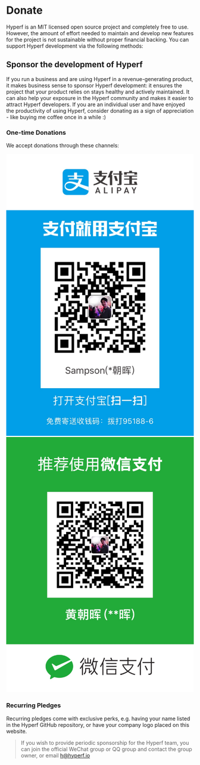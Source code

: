 # Donate

Hyperf is an MIT licensed open source project and completely free to use. However, the amount of effort needed to maintain and develop new features for the project is not sustainable without proper financial backing. You can support Hyperf development via the following methods:

## Sponsor the development of Hyperf

If you run a business and are using Hyperf in a revenue-generating product, it makes business sense to sponsor Hyperf development: it ensures the project that your product relies on stays healthy and actively maintained. It can also help your exposure in the Hyperf community and makes it easier to attract Hyperf developers.
If you are an individual user and have enjoyed the productivity of using Hyperf, consider donating as a sign of appreciation - like buying me coffee once in a while :)

### One-time Donations

We accept donations through these channels:

![alipay](imgs/alipay.jpg ':size=375')
![wechat](imgs/wechatpay.jpg ':size=375')

### Recurring Pledges

Recurring pledges come with exclusive perks, e.g. having your name listed in the Hyperf GitHub repository, or have your company logo placed on this website.

> If you wish to provide periodic sponsorship for the Hyperf team, you can join the official WeChat group or QQ group and contact the group owner, or email h@hyperf.io